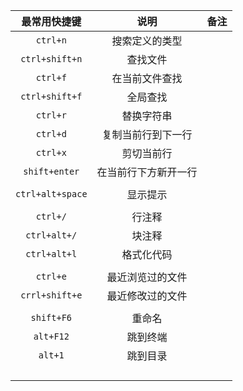 |   最常用快捷键   |         说明         | 备注 |
| :--------------: | :------------------: | :--: |
|     `ctrl+n`     |    搜索定义的类型    |      |
|  `ctrl+shift+n`  |       查找文件       |      |
|     `ctrl+f`     |    在当前文件查找    |      |
|  `ctrl+shift+f`  |       全局查找       |      |
|     `ctrl+r`     |      替换字符串      |      |
|     `ctrl+d`     |  复制当前行到下一行  |      |
|     `ctrl+x`     |      剪切当前行      |      |
|  `shift+enter`   | 在当前行下方新开一行 |      |
|                  |                      |      |
| `ctrl+alt+space` |       显示提示       |      |
|                  |                      |      |
|     `ctrl+/`     |        行注释        |      |
|   `ctrl+alt+/`   |        块注释        |      |
|   `ctrl+alt+l`   |      格式化代码      |      |
|                  |                      |      |
|     `ctrl+e`     |   最近浏览过的文件   |      |
|  `crrl+shift+e`  |   最近修改过的文件   |      |
|                  |                      |      |
|    `shift+F6`    |        重命名        |      |
|    `alt+F12`     |       跳到终端       |      |
|     `alt+1`      |       跳到目录       |      |
|                  |                      |      |
|                  |                      |      |
|                  |                      |      |
|                  |                      |      |